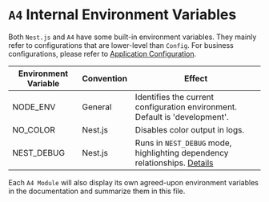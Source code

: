 # `A4` Internal Environment Variables

Both `Nest.js` and `A4` have some built-in environment variables. They mainly refer to configurations that are lower-level than `Config`. For business configurations, please refer to [Application Configuration](../summary/config.html).

| Environment Variable | Convention | Effect                                                                                                                |
| -------------------- | ---------- | --------------------------------------------------------------------------------------------------------------------- |
| NODE_ENV             | General    | Identifies the current configuration environment. Default is 'development'.                                           |
| NO_COLOR             | Nest.js    | Disables color output in logs.                                                                                        |
| NEST_DEBUG           | Nest.js    | Runs in `NEST_DEBUG` mode, highlighting dependency relationships. [Details](https://docs.nestjs.com/faq/common-errors#debugging-dependency-errors) |

Each `A4 Module` will also display its own agreed-upon environment variables in the documentation and summarize them in this file.
